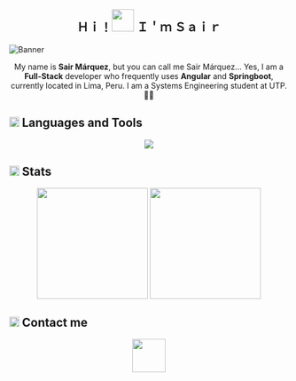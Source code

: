 <h2 align="center">Ｈｉ！<img width="40" src="https://media.tenor.com/SNL9_xhZl9oAAAAi/waving-hand-joypixels.gif"/> Ｉ＇ｍ Ｓａｉｒ</h2>

![Banner](https://media.licdn.com/dms/image/D4E16AQGmPWWq9IsoeQ/profile-displaybackgroundimage-shrink_350_1400/0/1716578919821?e=1721865600&v=beta&t=_860FKy9V4JCuIscW9_Uwqj0QkxT5o257ABLofxLX3I)<br>
<p align="center">My name is <strong>Sair Márquez</strong>, but you can call me Sair Márquez... Yes, I am a <strong>Full-Stack</strong> developer who frequently uses <strong>Angular</strong> and <strong>Springboot</strong>, currently located in Lima, Peru. I am a Systems Engineering student at UTP. 👨‍💻</p>

<h2> <img width="18" src="https://community.gamedev.tv/uploads/db2322/original/3X/e/b/eb0cd23b6f8c73825f4030dee531bed5eaa178c2.gif"/> Languages and Tools</h2>
<p align="center"><img src="https://skillicons.dev/icons?i=angular,html,css,js,bootstrap,tailwind,spring,java,php,typescript,mysql,idea,vscode,git"/></p>

<h2><img width="18" src="https://media.tenor.com/m8ueXkOZi7UAAAAi/sticker-gmail.gif"/> Stats</h2>
<p align="center">
<picture>
  <source height=200 align="center"
    srcset="https://github-readme-stats.vercel.app/api?username=itssos&show_icons=true&theme=dark&card_width=300"
    media="(prefers-color-scheme: dark)"
  />
  <source height=200 align="center"
    srcset="https://github-readme-stats.vercel.app/api?username=itssos&show_icons=true&card_width=300"
    media="(prefers-color-scheme: light), (prefers-color-scheme: no-preference)"
  />
  <img height=200 align="center" src="https://github-readme-stats.vercel.app/api?username=itssos&show_icons=true&card_width=300" />
</picture>

<picture>
  <source height=200 align="center"
    srcset="https://github-readme-stats.vercel.app/api/top-langs/?username=itssos&layout=compact&bg_color=151515&title_color=ffffff&text_color=9f9f9f&card_width=300"
    media="(prefers-color-scheme: dark)"
  />
  <source height=200 align="center"
    srcset="https://github-readme-stats.vercel.app/api/top-langs/?username=itssos&layout=compact&card_width=300"
    media="(prefers-color-scheme: light), (prefers-color-scheme: no-preference)"
  />
  <img height=200 align="center" src="https://github-readme-stats.vercel.app/api/top-langs/?username=itssos&layout=compact&card_width=300" />
</picture>
</p>

<h2><img width="18" src="https://media1.tenor.com/m/aiFLeFGGeXQAAAAC/gmail-pixel-art.gif"/> Contact me </h2>
<div align="center">
  <a target="_blank" href="https://www.linkedin.com/in/sair-marquez-hidalgo/">
	<img height="60" src="https://media1.tenor.com/m/D0sB9uXn0-gAAAAd/test.gif">
  </a>
</div>
